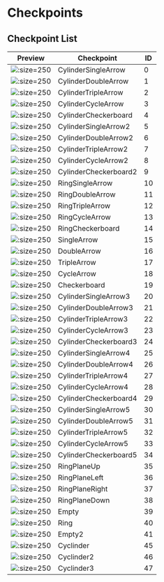 # Checkpoints

## Checkpoint List

| Preview                                 | Checkpoint                  | ID   |
| ----------------------------------------| --------------------------- | ---- |
| ![](checkpoint_img/00.jpg ':size=250')  | CylinderSingleArrow         | 0    |
| ![](checkpoint_img/01.jpg ':size=250')  | CylinderDoubleArrow         | 1    |
| ![](checkpoint_img/02.jpg ':size=250')  | CylinderTripleArrow         | 2    |
| ![](checkpoint_img/03.jpg ':size=250')  | CylinderCycleArrow          | 3    |
| ![](checkpoint_img/04.jpg ':size=250')  | CylinderCheckerboard        | 4    |
| ![](checkpoint_img/05.jpg ':size=250')  | CylinderSingleArrow2        | 5    |
| ![](checkpoint_img/06.jpg ':size=250')  | CylinderDoubleArrow2        | 6    |
| ![](checkpoint_img/07.jpg ':size=250')  | CylinderTripleArrow2        | 7    |
| ![](checkpoint_img/08.jpg ':size=250')  | CylinderCycleArrow2         | 8    |
| ![](checkpoint_img/09.jpg ':size=250')  | CylinderCheckerboard2       | 9   |
| ![](checkpoint_img/10.jpg ':size=250')  | RingSingleArrow				| 10   |
| ![](checkpoint_img/11.jpg ':size=250')  | RingDoubleArrow				| 11   |
| ![](checkpoint_img/12.jpg ':size=250')  | RingTripleArrow				| 12   |
| ![](checkpoint_img/13.jpg ':size=250')  | RingCycleArrow			    | 13   |
| ![](checkpoint_img/14.jpg ':size=250')  | RingCheckerboard            | 14   |
| ![](checkpoint_img/15.jpg ':size=250')  | SingleArrow                 | 15   |
| ![](checkpoint_img/16.jpg ':size=250')  | DoubleArrow                 | 16   |
| ![](checkpoint_img/17.jpg ':size=250')  | TripleArrow                 | 17   |
| ![](checkpoint_img/18.jpg ':size=250')  | CycleArrow                  | 18   |
| ![](checkpoint_img/19.jpg ':size=250')  | Checkerboard                | 19   |
| ![](checkpoint_img/20.jpg ':size=250')  | CylinderSingleArrow3        | 20   |
| ![](checkpoint_img/21.jpg ':size=250')  | CylinderDoubleArrow3        | 21   |
| ![](checkpoint_img/22.jpg ':size=250')  | CylinderTripleArrow3        | 22   |
| ![](checkpoint_img/23.jpg ':size=250')  | CylinderCycleArrow3         | 23   |
| ![](checkpoint_img/24.jpg ':size=250')  | CylinderCheckerboard3       | 24   |
| ![](checkpoint_img/25.jpg ':size=250')  | CylinderSingleArrow4        | 25   |
| ![](checkpoint_img/26.jpg ':size=250')  | CylinderDoubleArrow4        | 26   |
| ![](checkpoint_img/27.jpg ':size=250')  | CylinderTripleArrow4        | 27   |
| ![](checkpoint_img/28.jpg ':size=250')  | CylinderCycleArrow4        	| 28   |
| ![](checkpoint_img/29.jpg ':size=250')  | CylinderCheckerboard4       | 29   |
| ![](checkpoint_img/30.jpg ':size=250')  | CylinderSingleArrow5        | 30   |
| ![](checkpoint_img/31.jpg ':size=250')  | CylinderDoubleArrow5        | 31   |
| ![](checkpoint_img/32.jpg ':size=250')  | CylinderTripleArrow5        | 32   |
| ![](checkpoint_img/33.jpg ':size=250')  | CylinderCycleArrow5        	| 33   |
| ![](checkpoint_img/34.jpg ':size=250')  | CylinderCheckerboard5       | 34   |
| ![](checkpoint_img/35.jpg ':size=250')  | RingPlaneUp			        | 35   |
| ![](checkpoint_img/36.jpg ':size=250')  | RingPlaneLeft		        | 36   |
| ![](checkpoint_img/37.jpg ':size=250')  | RingPlaneRight		        | 37   |
| ![](checkpoint_img/38.jpg ':size=250')  | RingPlaneDown		        | 38   |
| ![](checkpoint_img/39.jpg ':size=250')  | Empty				        | 39   |
| ![](checkpoint_img/40.jpg ':size=250')  | Ring				        | 40   |
| ![](checkpoint_img/41.jpg ':size=250')  | Empty2		        		| 41   |
| ![](checkpoint_img/45.jpg ':size=250')  | Cyclinder 			        | 45   |
| ![](checkpoint_img/46.jpg ':size=250')  | Cyclinder2 			        | 46   |
| ![](checkpoint_img/47.jpg ':size=250')  | Cyclinder3 			        | 47   |


